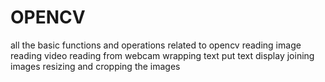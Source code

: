 # OPENCV
all the basic functions and operations related to opencv
reading image
reading video
reading from webcam
wrapping text
put text
display
joining images
resizing and cropping the images
